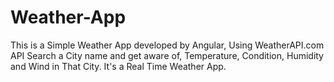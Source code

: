 # Weather-App

This is a Simple Weather App developed by Angular, Using WeatherAPI.com API
Search a City name and get aware of, Temperature, Condition, Humidity and Wind in That City.
It's a Real Time Weather App.
